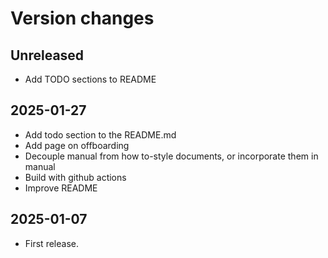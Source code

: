 # Version changes

## Unreleased

- Add TODO sections to README

## 2025-01-27

- Add todo section to the README.md
- Add page on offboarding
- Decouple manual from how to-style documents, or incorporate them in manual
- Build with github actions
- Improve README

## 2025-01-07

- First release.
